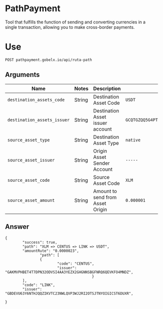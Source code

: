 # PathPayment



Tool that fulfills the function of sending and converting currencies in a single transaction, allowing you to make cross-border payments.



<h1>Use</h1>


<pre><code>POST pathpayment.gobelx.io/api/ruta-path</code></pre>


<h2>Arguments</h2>

<table>
<thead>
<tr>
<th><font style="vertical-align: inherit;"><font style="vertical-align: inherit;">Name</font></font></th>
<th><font style="vertical-align: inherit;"><font style="vertical-align: inherit;">Notes</font></font></th>
<th><font style="vertical-align: inherit;"><font style="vertical-align: inherit;">Description</font></font></th>
<th><font style="vertical-align: inherit;"><font style="vertical-align: inherit;">Example</font></font></th>
</tr>
</thead>
<tbody>
<tr>
<td><code>destination_assets_code</code></td>
<td><font style="vertical-align: inherit;"><font style="vertical-align: inherit;">String</font></font></td>
<td><font style="vertical-align: inherit;"><font style="vertical-align: inherit;">Destination Asset Code</font></font></td>
<td><code>USDT</code></td>
</tr>
<tr>
<td><code>destination_assets_issuer</code></td>
<td><font style="vertical-align: inherit;"><font style="vertical-align: inherit;">String</font></font></td>
<td><font style="vertical-align: inherit;"><font style="vertical-align: inherit;">Destination Asset issuer account</font></font></td>
<td><code>GCQTGZQQ5G4PTM2GL7CDIFKUBIPEC52BROAQIAPW53XBRJVN6ZJVTG6V</code></td>
</tr>
<tr>
<td><code>source_asset_type</code></td>
<td><font style="vertical-align: inherit;"><font style="vertical-align: inherit;">String</font></font></td>
<td><font style="vertical-align: inherit;"><font style="vertical-align: inherit;">Destination Asset Type</font></font></td>
<td><code>native</code></td>
</tr>
<tr>
<td><code>source_asset_issuer</code></td>
<td><font style="vertical-align: inherit;"><font style="vertical-align: inherit;">String</font></font></td>
<td><font style="vertical-align: inherit;"><font style="vertical-align: inherit;"></font>Origin Asset Sender Account</font></td>
<td><code>-----</code></td>
</tr>
<tr>
<td><code>source_asset_code</code></td>
<td><font style="vertical-align: inherit;"><font style="vertical-align: inherit;">String</font></font></td>
<td><font style="vertical-align: inherit;"><font style="vertical-align: inherit;">Source Asset Code</font></font></td>
<td><code>XLM</code></td>
</tr>
<tr>
<td><code>source_asset_amount</code></td>
<td><font style="vertical-align: inherit;"><font style="vertical-align: inherit;">String</font></font></td>
<td><font style="vertical-align: inherit;"><font style="vertical-align: inherit;">Amount to send from Asset Origin </font><font style="vertical-align: inherit;"></font></font></td>
<td><code>0.000001</code></td>
</tr>
</tbody>
</table>


<h2>Answer</h2>

<pre class="cm-s-monokai CodeMirror codeBlock codeBlock--syntaxHighlight"><code class="language-json">{
        <span class="cm-string">"success"</span>: <span class="cm-string">true</span>,
        <span class="cm-string">"path"</span>: <span class="cm-string">"XLM => CENTUS => LINK => USDT"</span>,
        <span class="cm-string">"amountRute"</span>: <span class="cm-string">"0.0000023"</span>,
                <span class="cm-string">"path"</span>: [
                {
                        <span class="cm-string cm-property">"code"</span>: <span class="cm-string">"CENTUS"</span>,
                        <span class="cm-string cm-property">"issuer"</span>: <span class="cm-string">"GAKMVPHBET4T7DPN32ODVSI4AA3YEZX2GHGNNSBGFNRQ6QEVKFO4MNDZ"</span>,
                                        }
        ],
        <span class="cm-string">"code"</span>: <span class="cm-string">"LINK"</span>,
        <span class="cm-string">"issuer"</span>: <span class="cm-string">"GBDEVU63Y6NTHJQQZIKVTC23NWLQVP3WJ2RI2OTSJTNYOIGICST6DUXR"</span>,
                
}
</code></pre>

